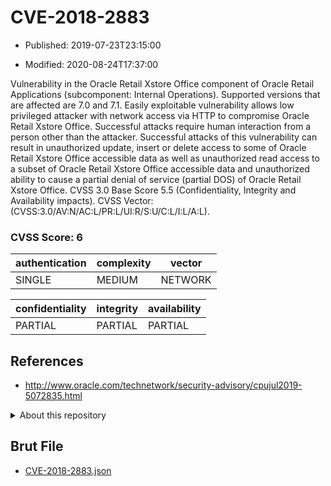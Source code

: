 # CVE-2018-2883

- Published: 2019-07-23T23:15:00

- Modified: 2020-08-24T17:37:00

Vulnerability in the Oracle Retail Xstore Office component of Oracle Retail Applications (subcomponent: Internal Operations). Supported versions that are affected are 7.0 and 7.1. Easily exploitable vulnerability allows low privileged attacker with network access via HTTP to compromise Oracle Retail Xstore Office. Successful attacks require human interaction from a person other than the attacker. Successful attacks of this vulnerability can result in unauthorized update, insert or delete access to some of Oracle Retail Xstore Office accessible data as well as unauthorized read access to a subset of Oracle Retail Xstore Office accessible data and unauthorized ability to cause a partial denial of service (partial DOS) of Oracle Retail Xstore Office. CVSS 3.0 Base Score 5.5 (Confidentiality, Integrity and Availability impacts). CVSS Vector: (CVSS:3.0/AV:N/AC:L/PR:L/UI:R/S:U/C:L/I:L/A:L).

### CVSS Score: **6**

| authentication | complexity | vector |
| --- | --- | --- |
| SINGLE | MEDIUM | NETWORK |

| confidentiality | integrity | availability |
| --- | --- | --- |
| PARTIAL | PARTIAL | PARTIAL |

## References

* http://www.oracle.com/technetwork/security-advisory/cpujul2019-5072835.html

<details>
<summary>About this repository</summary> 

  This repository is part of the project [Live Hack CVE](https://github.com/Live-Hack-CVE). Main website can be found [www.live-hack.org](https://www.live-hack.org) 
  
  Made by [Sn0wAlice](https://github.com/Sn0wAlice) for the people that care about security and need to have a feed of the latest CVEs. Hope you enjoy it, don't forget to star the repo and follow me on [Twitter](https://twitter.com/Sn0wAlice) and [Github](https://github.com/Sn0wAlice). And that is my [personnal website](https://www.alice-snow.me/)

  - [Home Page](https://github.com/Live-Hack-CVE)
  - [Framework](https://github.com/Live-Hack-CVE/cve-framework)
  - [CVE database](https://github.com/Live-Hack-CVE/full_database)
  - [Changelog](https://github.com/Live-Hack-CVE/Changelog)
</details>

## Brut File

* [CVE-2018-2883.json](https://raw.githubusercontent.com/Live-Hack-CVE/full_database/main/cves/2018/CVE-2018-2883.json)

